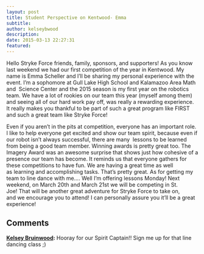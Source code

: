 ```yaml
---
layout: post
title: Student Perspective on Kentwood- Emma
subtitle:
author: kelseybwood
description:
date: 2015-03-13 22:27:31
featured:
---
```


Hello Stryke Force friends, family, sponsors, and supporters! As you know last weekend we had our first competition of the year in Kentwood. My name is Emma Scheller and I’ll be sharing my personal experience with the event. I’m a sophomore at Gull Lake High School and Kalamazoo Area Math and  Science Center and the 2015 season is my first year on the robotics team. We have a lot of rookies on our team this year (myself among them) and seeing all of our hard work pay off, was really a rewarding experience. It really makes you thankful to be part of such a great program like FIRST and such a great team like Stryke Force!

Even if you aren’t in the pits at competition, everyone has an important role. I like to help everyone get excited and show our team spirit, because even if our robot isn’t always successful, there are many  lessons to be learned from being a good team member. Winning awards is pretty great too. The Imagery Award was an awesome surprise that shows just how cohesive of a presence our team has become. It reminds us that everyone gathers for these competitions to have fun. We are having a great time as well as learning and accomplishing tasks. That’s pretty great. As for getting my team to line dance with me…. Well I’m offering lessons Monday! Next weekend, on March 20th and March 21st we will be competing in St. Joe! That will be another great adventure for Stryke Force to take on, and we encourage you to attend! I can personally assure you it’ll be a great experience!

## Comments

**[Kelsey Bruinwood](#734 "2015-03-14 13:13:20"):** Hooray for our Spirit Captain!! Sign me up for that line dancing class ;)
